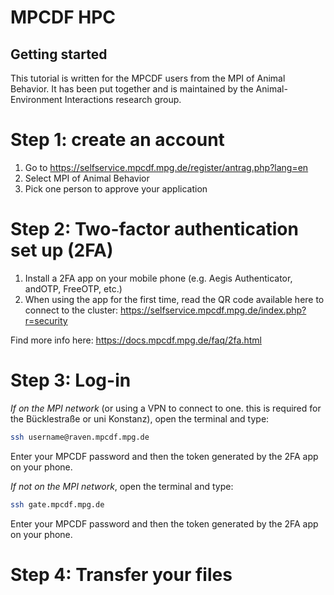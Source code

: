 # MPCDF HPC

## Getting started ##
This tutorial is written for the MPCDF users from the MPI of Animal Behavior. It has been put together and is maintained by the Animal-Environment Interactions research group.

# Step 1: create an account #

1. Go to https://selfservice.mpcdf.mpg.de/register/antrag.php?lang=en
2. Select MPI of Animal Behavior
3. Pick one person to approve your application


# Step 2: Two-factor authentication set up (2FA)

1. Install a 2FA app on your mobile phone (e.g. Aegis Authenticator, andOTP, FreeOTP, etc.) 
2. When using the app for the first time, read the QR code available here to connect to the cluster:
https://selfservice.mpcdf.mpg.de/index.php?r=security

Find more info here: https://docs.mpcdf.mpg.de/faq/2fa.html

# Step 3: Log-in #

*If on the MPI network* (or using a VPN to connect to one. this is required for the Bücklestraße or uni Konstanz), open the terminal and type:
```sh
ssh username@raven.mpcdf.mpg.de
```
Enter your MPCDF password and then the token generated by the 2FA app on your phone.

*If not on the MPI network*, open the terminal and type:
```sh
ssh gate.mpcdf.mpg.de
```
Enter your MPCDF password and then the token generated by the 2FA app on your phone.

# Step 4: Transfer your files #
